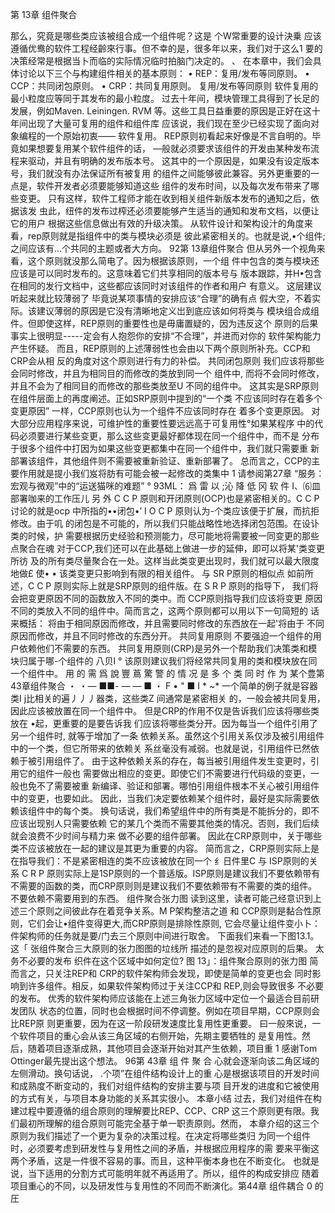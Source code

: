 第 13章 组件聚合

那么，究竟是哪些类应该被组合成一个组件呢？这是 个W常重要的设计決乗 
应该遵循优鸯的软件工程经齡來行事。但不幸的是，很多年以来，我们对于这么1 
要的决策经常是根据当卜而临的实际情况临时拍脑门决定的。 、
在本章中，我们会具体讨论以下三个与构建组件相关的基本原则：
• REP：复用/发布等同原则。
• CCP：共同闭包原则。
• CRP：共同复用原则。
复用/发布等同原则
软件复用的最小粒度应等同于其发布的最小粒度。
过去十年间，模块管理工具得到了长足的发展，例如Maven. Leiningen. RVM 等。这些工具日益重要的原因是正好在这十年间出现了大量可复用的组件和组件库 
应该说，我们现在至少已经实现了面向对象编程的一个原始初衷—— 软件复用。
REP原则初看起来好像是不言自明的。毕竟如果想要复用某个软件组件的话， 
—般就必须要求该组件的开发由某种发布流程来驱动，并且有明确的发布版本号。
这其中的一个原因是，如果没有设定版本号，我们就没有办法保证所有被复用 
的组件之间能够彼此兼容。另外更重要的一点是，软件开发者必须要能够知道这些 
组件的发布时间，以及每次发布带来了哪些变更。
只有这样，软件工程师才能在收到相关组件新版本发布的通知之后，依据该发
虫此，纽件的发布过榨还必须要能够产生适当的通知和发布文档，以便让它的用户 
根据这些信息做出有效的升级决策。
从软件设计和架构设汁的角度来看，rep原则就是指组件中的类与模块必须是 彼此紧密相关的。也就是说,•个组件; 
之间应该有…个共同的主题或者大方向。
92第 13章组件聚合
但从另外一个视角来看，这个原则就没那么简电了。因为根据该原则，一个组 
件中包含的类与模块还应该是可以同时发布的。这意味着它们共享相同的版本号与 
版本跟踪，并H•包含在相同的发行文档中，这些都应该同时对该组件的作者和用户 
有意义。
这层建议听起来就比较薄弱了 毕竟说某项事情的安排应该“合理”的确有点
假大空，不着实际。该建议薄弱的原因是它没有清晰地定义岀到底应该如何将类与 
模块组合成组件。但即使这样，REP原则的重要性也是毋庸置疑的，因为违反这个
原则的后果事实上很明显-----定会有人抱怨你的安排“不合理”，并进而对你的 
软件架构能力产生怀疑。
而且，REP原则的上述薄弱性也会由以下两个原则所补充。CCP和CRP会从相 
反的角度对这个原则进行有力的补偿。
共同闭包原则
我们应该将那些会同时修改，并且为相同目的而修改的类放到同一个
组件中, 而将不会同时修改，并且不会为了相同目的而修改的那些类放至U
不同的组件中。
这其实是SRP原则在组件层面上的再度阐述。正如SRP原则中提到的“一个类 
不应该同时存在着多个变更原因” 一样，CCP原则也认为一个组件不应该同时存在 
着多个变更原因。
对大部分应用程序来说，可维护性的重要性要远远高于可复用性°如果某程序 
中的代码必须要进行某些变更，那么这些变更最好都体现在同一个组件中，而不是 
分布于很多个组件中打因为如果这些变更都集中在同一个组件中，我们就只需要重 
新部署该组件，其他组件则不需要被重新验证、重新部署了。
总而言之，CCP的主要作用就是提小我们岌将肪有可能会被一起修改的类集中
1 请参阅第27章 “服务：宏观与微观”中的“运送猫咪的难题” °
93ML：
爲 雷 以 ;沁 降 低 冈 软 件 I、⑹皿部署咖来的工作压儿
另 外 C C P 原则和开闭原则(OCP)也是紧密相关的。C C P 讨论的就是ocp 中所指的••闭包•’ I O C P 原则认为-个类应该便于扩展，而抗拒修改。由于叽 
的闭包是不可能的，所以我们只能战略性地选择闭包范围。在设讣类的时候，护 
需要根据历史经验和预测能力，尽可能地将需要被一同变更的那些点聚合在魂
对于CCP,我们还可以在此基础上做进一步的延伸，即可以将某'类变更所彷 
及的所有类尽量聚合在一处。这样当此类变更出现时，我们就可以最大限度地做£ 
使• • 该类变更只影响到有限的相关组件。
与 SR P原则的相似点
如前所述，C C P 原则实际上就是SRP原则的组件版。在 S R P 原则的指导下， 
我们将会把变更原因不同的函数放入不同的类中。而 CCP原则指导我们应该将变更 
原因不同的类放入不同的组件中。简而言之，这两个原则都可以用以下一句简短的 
话来概括：
将由于相同原因而修改，并且需要同时修改的东西放在一起'将由于 
不同原因而修改，并且不同时修改的东西分开。
共同复用原则
不要强迫一个组件的用户依赖他们不需要的东西。
共同复用原则(CRP)是另外一个帮助我们决策类和模块归属于哪-个组件的 
八贝I ° 该原则建议我们将经常共同复用的类和模块放在同一个组件中。 
用 的 需 爲 說 豐 蔦 驚 警 的 情 况 是 多 个 类 同 时 作 为 某个豊第43章组件聚合
・ ・— ■■- — — ■ ・ F • " ■ I * ~*
一个简单的例子就是容器类I j比相关的遍丿丿丿器类，这些类Z 间通常是紧密相关 的，一般会被共同复用，因此应该被放置在同一个组件中。
但是CRP的作用不仅是告诉我们应该将哪些类放在 •起，更重要的是要告诉我
们应该将哪些类分开。因为每当一个组件引用了另一个组件时, 就等于增加了一条
依赖关系。虽然这个引用关系仅涉及被引用组件中的一个类，但它所带来的依赖关 
系丝毫没有减弱。也就是说，引用组件已然依赖于被引用组件了。
由于这种依赖关系的存在，每当被引用组件发生变更时，引用它的组件一般也 
需要做出相应的变更。即使它们不需要进行代码级的变更，一般也免不了需要被重 
新编译、验证和部署。哪怕引用组件根本不关心被引用组件中的变更，也要如此。
因此，当我们决定要依赖某个组件时，最好是实际需要依赖该组件中的每个类。 
换句话说，我们希望组件中的所有类是不能拆分的，即不应该出现别人只需要依赖 
它的某几个类而不需要其他类的情况。否则，我们后续就会浪费不少时间与精力来 
做不必要的组件部署。
因此在CRP原则中，关于哪些类不应该被放在一起的建议是其更为重要的内容。 
简而言之，CRP原则实际上是在指导我们：不是紧密相连的类不应该被放在同一个 
纟日件里C
与 ISP原则的关系
C R P 原则实际上是1SP原则的一个普适版。ISP原则是建议我们不要依赖带有 
不需要的函数的类，而CRP原则则是建议我们不要依赖带有不需要的类的组件。
不要依赖不需要用到的东西。
组件聚合张力图
读到这里，读者可能己经意识到上述三个原则之间彼此存在着竞争关系。M P架构整洁之道
和 CCP原则是黏合性原则，它们会让•组件变得更大,而CRP原则是排除性原则, 
它会尽量让组件变小卜：件架构师的任务就是要/门去三个原则中间进行取舍。
下面我们来看一下图13.1。这「 张组件聚合三大原则的张力图图的垃线所 
描述的是忽视对应原则的后果。
太务不必要的发布
织件在这个区域中如何定位?
图 13」：组件聚合原则的张力图
简而言之，只关注REP和 CRP的软件架构师会发现，即使是简单的变更也会 
同时影响到许多组件。相反，如果软件架构师过于关注CCP和 REP,则会导致很多 
不必要的发布。
优秀的软件架构师应该能在上述三角张力区域中定位一个最适合目前研发团队 
状态的位置，同时也会根据时间不停调整。例如在项目早期，CCP原则会比REP原 
则更重要，因为在这一阶段研发速度比复用性更重要。
曰一般來说，一个软件项目的重心会从该三角区域的右侧开始，先期主要牺牲的 
是复用性。然后，随着项目逐渐成熟，其他项目会逐渐开始对其产生依赖，项目重
1 感谢Tom Ottinger最先提出这个想法。
96第 43章 组 件 聚 合
心就会逐渐向该二角区域的左侧滑动。换句话说， .个项”在组件结构设计上的重 
心是根据该项目的开发时间和成熟度不断变动的，我们对组件结构的安排主要与项 
目开发的进度和它被使用的方式有关，与项目本身功能的关系其实很小。
本章小结
过去，我们对组件在构建过程中要遵循的组合原则的理解要比REP、CCP、CRP
这三个原则更有限。我们最初所理解的组合原则可能完全基于单一职责原则。然而， 
本章介绍的这三个原则为我们描述了一个更为复杂的决策过程。在决定将哪些类归 
为同一个组件时，必须要考虑到研发性与复用性之间的矛盾，并根据应用程序的需 
要来平衡这两个矛盾，这是一件很不容易的事。而且，这种平衡本身也在不断变化。 
也就是说，当下适用的分割方式可能明年就不再适用了。所以，组件的构成安排应 
随着项目重心的不同，以及研发性与复用性的不同而不断演化。第44章 
组件耦合
0 的圧